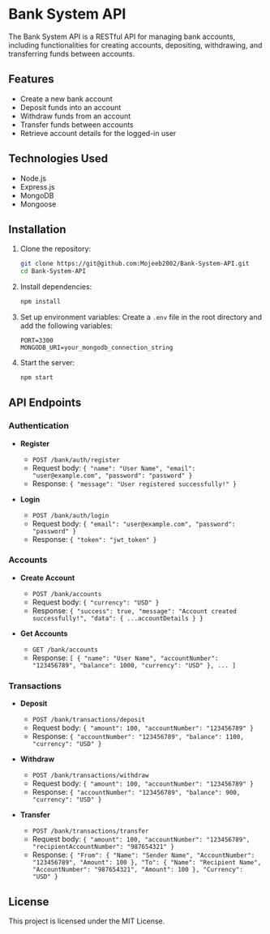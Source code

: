 # Bank System API

The Bank System API is a RESTful API for managing bank accounts, including functionalities for creating accounts, depositing, withdrawing, and transferring funds between accounts.

## Features

- Create a new bank account
- Deposit funds into an account
- Withdraw funds from an account
- Transfer funds between accounts
- Retrieve account details for the logged-in user

## Technologies Used

- Node.js
- Express.js
- MongoDB
- Mongoose

## Installation

1. Clone the repository:

   ```bash
   git clone https://git@github.com:Mojeeb2002/Bank-System-API.git
   cd Bank-System-API
   ```

2. Install dependencies:

   ```bash
   npm install
   ```

3. Set up environment variables:
   Create a `.env` file in the root directory and add the following variables:

   ```env
   PORT=3300
   MONGODB_URI=your_mongodb_connection_string
   ```

4. Start the server:
   ```bash
   npm start
   ```

## API Endpoints

### Authentication

- **Register**

  - `POST /bank/auth/register`
  - Request body: `{ "name": "User Name", "email": "user@example.com", "password": "password" }`
  - Response: `{ "message": "User registered successfully!" }`

- **Login**
  - `POST /bank/auth/login`
  - Request body: `{ "email": "user@example.com", "password": "password" }`
  - Response: `{ "token": "jwt_token" }`

### Accounts

- **Create Account**

  - `POST /bank/accounts`
  - Request body: `{ "currency": "USD" }`
  - Response: `{ "success": true, "message": "Account created successfully!", "data": { ...accountDetails } }`

- **Get Accounts**
  - `GET /bank/accounts`
  - Response: `[ { "name": "User Name", "accountNumber": "123456789", "balance": 1000, "currency": "USD" }, ... ]`

### Transactions

- **Deposit**

  - `POST /bank/transactions/deposit`
  - Request body: `{ "amount": 100, "accountNumber": "123456789" }`
  - Response: `{ "accountNumber": "123456789", "balance": 1100, "currency": "USD" }`

- **Withdraw**

  - `POST /bank/transactions/withdraw`
  - Request body: `{ "amount": 100, "accountNumber": "123456789" }`
  - Response: `{ "accountNumber": "123456789", "balance": 900, "currency": "USD" }`

- **Transfer**
  - `POST /bank/transactions/transfer`
  - Request body: `{ "amount": 100, "accountNumber": "123456789", "recipientAccountNumber": "987654321" }`
  - Response: `{ "From": { "Name": "Sender Name", "AccountNumber": "123456789", "Amount": 100 }, "To": { "Name": "Recipient Name", "AccountNumber": "987654321", "Amount": 100 }, "Currency": "USD" }`

## License

This project is licensed under the MIT License.

